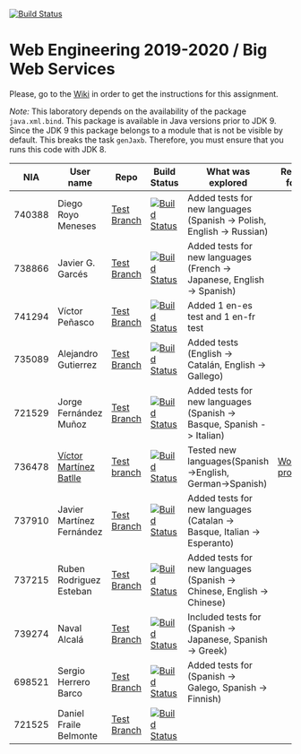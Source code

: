 ﻿[![Build Status](https://travis-ci.org/UNIZAR-30246-WebEngineering/lab2-big-ws.svg?branch=master)](https://travis-ci.org/UNIZAR-30246-WebEngineering/lab2-big-ws)
# Web Engineering 2019-2020 / Big Web Services
Please, go to the [Wiki](https://github.com/UNIZAR-30246-WebEngineering/lab2-big-ws/wiki) in order to get the instructions for this assignment.

*Note:*
This laboratory depends on the availability of the package `java.xml.bind`.
This package is available in Java versions prior to JDK 9. 
Since the JDK 9 this package belongs to a module that is not be visible by default.
This breaks the task `genJaxb`.
Therefore, you must ensure that you runs this code with JDK 8.


| NIA    | User name | Repo | Build Status | What was explored | Review for :gift: | Score
|--------|-----------|------|--------------|-------------------|----------------------|--------
|740388  | Diego Royo Meneses | [Test Branch](https://github.com/diegoroyo/lab2-big-ws/tree/test)    | [![Build Status](https://travis-ci.org/diegoroyo/lab2-big-ws.svg?branch=test)](https://travis-ci.org/diegoroyo/lab2-big-ws/tree/test)| Added tests for new languages (Spanish -> Polish, English -> Russian) |                      |
|738866  | Javier G. Garcés | [Test Branch](https://github.com/JaviBite/lab2-big-ws/tree/test)    | [![Build Status](https://travis-ci.org/JaviBite/lab2-big-ws.svg?branch=test)](https://travis-ci.org/JaviBite/lab2-big-ws/tree/test)| Added tests for new languages (French -> Japanese, English -> Spanish) |                      |
|741294  | Víctor Peñasco | [Test Branch](https://github.com/vpec/lab2-big-ws/tree/test)    | [![Build Status](https://travis-ci.org/vpec/lab2-big-ws.svg?branch=test)](https://travis-ci.org/vpec/lab2-big-ws/tree/test)| Added 1 en-es test and 1 en-fr test |                      |
|735089  | Alejandro Gutierrez | [Test Branch](https://github.com/AlexGuti14/lab2-big-ws/tree/test)    | [![Build Status](https://travis-ci.org/AlexGuti14/lab2-big-ws.svg?branch=test)](https://travis-ci.org/AlexGuti14/lab2-big-ws/tree/test)| Added tests (English -> Catalán, English -> Gallego) |                      |       
|721529  | Jorge Fernández Muñoz | [Test Branch](https://github.com/jorge97fernandez/lab2-big-ws/tree/test)    | [![Build Status](https://travis-ci.org/jorge97fernandez/lab2-big-ws.svg?branch=test)](https://travis-ci.org/jorge97fernandez/lab2-big-ws/tree/test)| Added tests for new languages (Spanish -> Basque, Spanish -> Italian) |                      |          
|736478  | [Víctor Martínez Batlle](https://github.com/vmbatlle/) | [Test branch](https://github.com/vmbatlle/lab2-big-ws/tree/test)    | [![Build Status](https://travis-ci.org/vmbatlle/lab2-big-ws.svg?branch=test)](https://travis-ci.org/vmbatlle/lab2-big-ws) | Tested new languages(Spanish->English, German->Spanish) | [Work in progress](https://github.com/vmbatlle/lab2-big-ws/tree/bonus) |     
|737910  | Javier Martínez Fernández | [Test Branch](https://github.com/javiermixture17/lab2-big-ws/tree/test)    | [![Build Status](https://travis-ci.org/javiermixture17/lab2-big-ws.svg?branch=test)](https://travis-ci.org/javiermixture17/lab2-big-ws/tree/test)| Added tests for new languages (Catalan -> Basque, Italian -> Esperanto) |                      |
|737215  | Ruben Rodriguez Esteban | [Test Branch](https://github.com/ZgzInfinity/lab2-big-ws/tree/test)    | [![Build Status](https://travis-ci.org/ZgzInfinity/lab2-big-ws.svg?branch=test)](https://travis-ci.org/ZgzInfinity/lab2-big-ws/tree/test)| Added tests for new languages (Spanish -> Chinese, English -> Chinese) |                      |    
|739274  | Naval Alcalá | [Test Branch](https://github.com/aeri/lab2-big-ws/tree/test)    | [![Build Status](https://travis-ci.org/aeri/lab2-big-ws.svg?branch=test)](https://travis-ci.org/aeri/lab2-big-ws/builds/607292291)| Included tests for (Spanish -> Japanese, Spanish -> Greek) |
|698521  | Sergio Herrero Barco | [Test Branch](https://github.com/sherrero96/lab2-big-ws/tree/test)  | [![Build Status](https://travis-ci.org/sherrero96/lab2-big-ws.svg?branch=test)](https://travis-ci.org/sherrero96/lab2-big-ws/tree/test) | Added tests for (Spanish -> Galego, Spanish -> Finnish)| 
|721525  | Daniel Fraile Belmonte | [Test Branch](https://github.com/DanFzgz/lab2-big-ws/tree/test)  | [![Build Status](https://travis-ci.org/DanFzgz/lab2-big-ws.svg?branch=test)](https://travis-ci.org/DanFzgz/lab2-big-ws/tree/test) |
